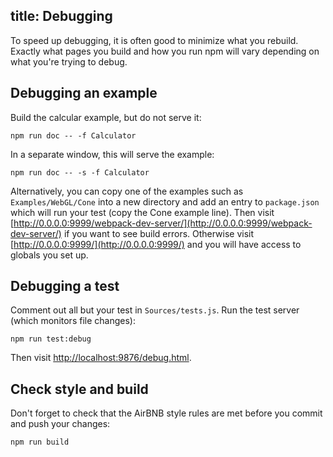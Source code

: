 title: Debugging
---

To speed up debugging, it is often good to minimize what you rebuild.
Exactly what pages you build and how you run npm will vary depending on what you're trying to debug.

## Debugging an example

Build the calcular example, but do not serve it:

    npm run doc -- -f Calculator

In a separate window, this will serve the example:

    npm run doc -- -s -f Calculator

Alternatively, you can copy one of the examples such as `Examples/WebGL/Cone` into
a new directory and add an entry to `package.json` which will run your test (copy
the Cone example line). Then visit [http://0.0.0.0:9999/webpack-dev-server/](http://0.0.0.0:9999/webpack-dev-server/)
if you want to see build errors.
Otherwise visit [http://0.0.0.0:9999/](http://0.0.0.0:9999/) and you will have access to globals you set up.

## Debugging a test

Comment out all but your test in `Sources/tests.js`.
Run the test server (which monitors file changes):

    npm run test:debug

Then visit [http://localhost:9876/debug.html](http://localhost:9876/debug.html).

## Check style and build

Don't forget to check that the AirBNB style rules are met before you commit and push your changes:

    npm run build

